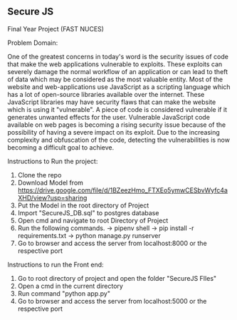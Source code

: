 ## Secure JS

Final Year Project (FAST NUCES)

Problem Domain:

One of the greatest concerns in today's word is the security issues of code that make the web applications vulnerable to exploits. These exploits can severely damage the normal workflow of an application or can lead to theft of data which may be considered as the most valuable entity.
Most of the website and web-applications use JavaScript as a scripting language which has a lot of open-source libraries available over the internet. These JavaScript libraries may have security flaws that can make the website which is using it "vulnerable". A piece of code is considered vulnerable if it generates unwanted effects for the user.
Vulnerable JavaScript code available on web pages is becoming a rising security issue because of the possibility of having a severe impact on its exploit. Due to the increasing complexity and obfuscation of the code, detecting the vulnerabilities is now becoming a difficult goal to achieve.

Instructions to Run the project:
1. Clone the repo
2. Download Model from https://drive.google.com/file/d/1BZeezHmo_FTXEo5ymwCESbvWyfc4aXHD/view?usp=sharing
3. Put the Model in the root directory of Project
4. Import "SecureJS_DB.sql" to postgres database
5. Open cmd and navigate to root Directory of Project
6. Run the following commands.
      -> pipenv shell
      -> pip install -r requirements.txt
      -> python manage.py runserver
7. Go to browser and access the server from localhost:8000 or the respective port

Instructions to run the Front end:
1. Go to root directory of project and open the folder "SecureJS FIles"
2. Open a cmd in the current directory
3. Run command "python app.py"
4. Go to browser and access the server from localhost:5000 or the respective port
